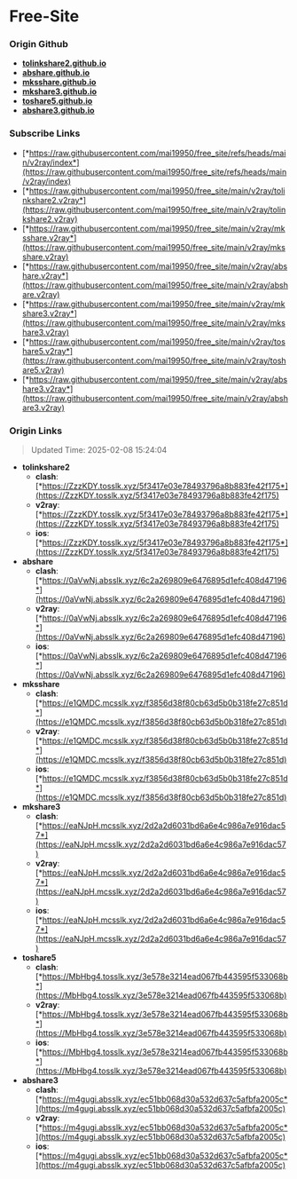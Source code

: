 # Free-Site

### Origin Github

- [**tolinkshare2.github.io**](https://github.com/tolinkshare2/tolinkshare2.github.io)
- [**abshare.github.io**](https://github.com/abshare/abshare.github.io)
- [**mksshare.github.io**](https://github.com/mksshare/mksshare.github.io)
- [**mkshare3.github.io**](https://github.com/mkshare3/mkshare3.github.io)
- [**toshare5.github.io**](https://github.com/toshare5/toshare5.github.io)
- [**abshare3.github.io**](https://github.com/abshare3/abshare3.github.io)

### Subscribe Links

- [*https://raw.githubusercontent.com/mai19950/free_site/refs/heads/main/v2ray/index*](https://raw.githubusercontent.com/mai19950/free_site/refs/heads/main/v2ray/index)
- [*https://raw.githubusercontent.com/mai19950/free_site/main/v2ray/tolinkshare2.v2ray*](https://raw.githubusercontent.com/mai19950/free_site/main/v2ray/tolinkshare2.v2ray)
- [*https://raw.githubusercontent.com/mai19950/free_site/main/v2ray/mksshare.v2ray*](https://raw.githubusercontent.com/mai19950/free_site/main/v2ray/mksshare.v2ray)
- [*https://raw.githubusercontent.com/mai19950/free_site/main/v2ray/abshare.v2ray*](https://raw.githubusercontent.com/mai19950/free_site/main/v2ray/abshare.v2ray)
- [*https://raw.githubusercontent.com/mai19950/free_site/main/v2ray/mkshare3.v2ray*](https://raw.githubusercontent.com/mai19950/free_site/main/v2ray/mkshare3.v2ray)
- [*https://raw.githubusercontent.com/mai19950/free_site/main/v2ray/toshare5.v2ray*](https://raw.githubusercontent.com/mai19950/free_site/main/v2ray/toshare5.v2ray)
- [*https://raw.githubusercontent.com/mai19950/free_site/main/v2ray/abshare3.v2ray*](https://raw.githubusercontent.com/mai19950/free_site/main/v2ray/abshare3.v2ray)

### Origin Links

> Updated Time: 2025-02-08 15:24:04

- **tolinkshare2**
  - **clash**: [*https://ZzzKDY.tosslk.xyz/5f3417e03e78493796a8b883fe42f175*](https://ZzzKDY.tosslk.xyz/5f3417e03e78493796a8b883fe42f175)
  - **v2ray**: [*https://ZzzKDY.tosslk.xyz/5f3417e03e78493796a8b883fe42f175*](https://ZzzKDY.tosslk.xyz/5f3417e03e78493796a8b883fe42f175)
  - **ios**: [*https://ZzzKDY.tosslk.xyz/5f3417e03e78493796a8b883fe42f175*](https://ZzzKDY.tosslk.xyz/5f3417e03e78493796a8b883fe42f175)
- **abshare**
  - **clash**: [*https://0aVwNj.absslk.xyz/6c2a269809e6476895d1efc408d47196*](https://0aVwNj.absslk.xyz/6c2a269809e6476895d1efc408d47196)
  - **v2ray**: [*https://0aVwNj.absslk.xyz/6c2a269809e6476895d1efc408d47196*](https://0aVwNj.absslk.xyz/6c2a269809e6476895d1efc408d47196)
  - **ios**: [*https://0aVwNj.absslk.xyz/6c2a269809e6476895d1efc408d47196*](https://0aVwNj.absslk.xyz/6c2a269809e6476895d1efc408d47196)
- **mksshare**
  - **clash**: [*https://e1QMDC.mcsslk.xyz/f3856d38f80cb63d5b0b318fe27c851d*](https://e1QMDC.mcsslk.xyz/f3856d38f80cb63d5b0b318fe27c851d)
  - **v2ray**: [*https://e1QMDC.mcsslk.xyz/f3856d38f80cb63d5b0b318fe27c851d*](https://e1QMDC.mcsslk.xyz/f3856d38f80cb63d5b0b318fe27c851d)
  - **ios**: [*https://e1QMDC.mcsslk.xyz/f3856d38f80cb63d5b0b318fe27c851d*](https://e1QMDC.mcsslk.xyz/f3856d38f80cb63d5b0b318fe27c851d)
- **mkshare3**
  - **clash**: [*https://eaNJpH.mcsslk.xyz/2d2a2d6031bd6a6e4c986a7e916dac57*](https://eaNJpH.mcsslk.xyz/2d2a2d6031bd6a6e4c986a7e916dac57)
  - **v2ray**: [*https://eaNJpH.mcsslk.xyz/2d2a2d6031bd6a6e4c986a7e916dac57*](https://eaNJpH.mcsslk.xyz/2d2a2d6031bd6a6e4c986a7e916dac57)
  - **ios**: [*https://eaNJpH.mcsslk.xyz/2d2a2d6031bd6a6e4c986a7e916dac57*](https://eaNJpH.mcsslk.xyz/2d2a2d6031bd6a6e4c986a7e916dac57)
- **toshare5**
  - **clash**: [*https://MbHbg4.tosslk.xyz/3e578e3214ead067fb443595f533068b*](https://MbHbg4.tosslk.xyz/3e578e3214ead067fb443595f533068b)
  - **v2ray**: [*https://MbHbg4.tosslk.xyz/3e578e3214ead067fb443595f533068b*](https://MbHbg4.tosslk.xyz/3e578e3214ead067fb443595f533068b)
  - **ios**: [*https://MbHbg4.tosslk.xyz/3e578e3214ead067fb443595f533068b*](https://MbHbg4.tosslk.xyz/3e578e3214ead067fb443595f533068b)
- **abshare3**
  - **clash**: [*https://m4gugi.absslk.xyz/ec51bb068d30a532d637c5afbfa2005c*](https://m4gugi.absslk.xyz/ec51bb068d30a532d637c5afbfa2005c)
  - **v2ray**: [*https://m4gugi.absslk.xyz/ec51bb068d30a532d637c5afbfa2005c*](https://m4gugi.absslk.xyz/ec51bb068d30a532d637c5afbfa2005c)
  - **ios**: [*https://m4gugi.absslk.xyz/ec51bb068d30a532d637c5afbfa2005c*](https://m4gugi.absslk.xyz/ec51bb068d30a532d637c5afbfa2005c)
